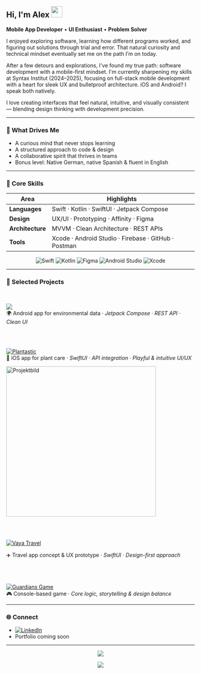 ## Hi, I'm Alex <img src="https://media.giphy.com/media/hvRJCLFzcasrR4ia7z/giphy.gif" width="30px"/> 

**Mobile App Developer** • **UI Enthusiast** • **Problem Solver**

I enjoyed exploring software, learning how different programs worked, and figuring out solutions through trial and error. That natural curiosity and technical mindset eventually set me on the path I’m on today.

After a few detours and explorations, I've found my true path: software development with a mobile-first mindset. I'm currently sharpening my skills at Syntax Institut (2024–2025), focusing on full-stack mobile development with a heart for sleek UX and bulletproof architecture. iOS and Android? I speak both natively.

I love creating interfaces that feel natural, intuitive, and visually consistent — blending design thinking with development precision.

---

### 🚀 What Drives Me 

- A curious mind that never stops learning  
- A structured approach to code & design  
- A collaborative spirit that thrives in teams 
- Bonus level: Native German, native Spanish & fluent in English

---

### 🧠 Core Skills

| Area | Highlights |
|------|-------------|
| **Languages** | Swift · Kotlin · SwiftUI · Jetpack Compose |
| **Design** | UX/UI · Prototyping · Affinity · Figma |
| **Architecture** | MVVM · Clean Architecture · REST APIs |
| **Tools** | Xcode · Android Studio · Firebase · GitHub · Postman |

<div align="center">
  <img src="https://img.shields.io/badge/Swift-F05138?style=for-the-badge&logo=swift&logoColor=white" title="Swift"/>
  <img src="https://img.shields.io/badge/Kotlin-0095D5?style=for-the-badge&logo=kotlin&logoColor=white" title="Kotlin"/>
  <img src="https://img.shields.io/badge/Figma-9B51E0?style=for-the-badge&logo=figma&logoColor=white" title="Figma"/>
  <img src="https://img.shields.io/badge/AndroidStudio-3DDC84?style=for-the-badge&logo=androidstudio&logoColor=white" title="Android Studio"/>
  <img src="https://img.shields.io/badge/Xcode-007ACC?style=for-the-badge&logo=xcode&logoColor=white" title="Xcode"/>
</div>

---

### 🎨 Selected Projects  
 </br>

![](https://img.shields.io/badge/GAIA%20LAB-2D9CDB?style=for-the-badge&logo=github&logoColor=white)   
 🌍 Android app for environmental data · *Jetpack Compose · REST API · Clean UI*   
 
   </br></br>
 
[![Plantastic](https://img.shields.io/badge/Plantastic-6AAA64?style=for-the-badge&logo=github&logoColor=white)](https://github.com/AlexJaegerPena/Plantastic-PlantBuddy)   
🌿 iOS app for plant care · *SwiftUI · API integration · Playful & intuitive UI/UX*  

<img src="https://github.com/user-attachments/assets/f899d5f9-a409-4280-a2b1-89d7b7119ffd" width="400" alt="Projektbild"/>

   </br></br>

   
[![Vaya Travel](https://img.shields.io/badge/Vaya%20Travel-1ABC9C?style=for-the-badge&logo=github&logoColor=white)](https://github.com/AlexJaegerPena/Vaya-Case-Study) 

✈️ Travel app concept & UX prototype · *SwiftUI · Design-first approach*  


   </br></br>
 
[![Guardians Game](https://img.shields.io/badge/Guardians%20Game-9B51E0?style=for-the-badge&logo=github&logoColor=white)](https://github.com/AlexJaegerPena/RPG-Console-Game)   
🎮 Console-based game · *Core logic, storytelling & design balance*  
 

  
---

### 🌐 Connect

- [![LinkedIn](https://img.shields.io/badge/LinkedIn-0A66C2?style=for-the-badge&logo=linkedin&logoColor=white)](https://www.linkedin.com/in/your-profile)  
- Portfolio coming soon

---

<div align="center">
  
  ![](http://github-profile-summary-cards.vercel.app/api/cards/repos-per-language?username=AlexJaegerPena&theme=github_dark)

![](http://github-profile-summary-cards.vercel.app/api/cards/profile-details?username=AlexJaegerPena&theme=github_dark)
</div>


